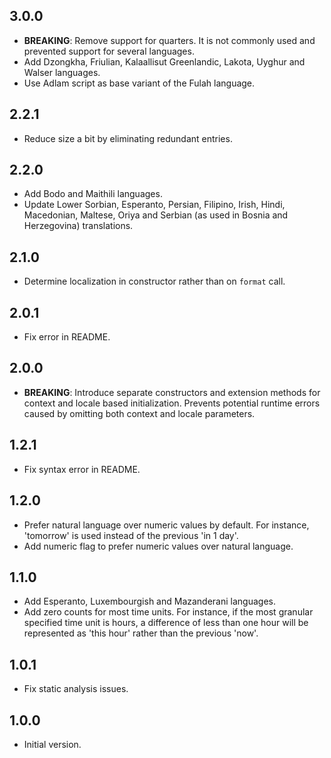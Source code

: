 ## 3.0.0
* **BREAKING**: Remove support for quarters. It is not commonly used and prevented support for several languages.
* Add Dzongkha, Friulian, Kalaallisut Greenlandic, Lakota, Uyghur and Walser languages.
* Use Adlam script as base variant of the Fulah language.

## 2.2.1

* Reduce size a bit by eliminating redundant entries.

## 2.2.0

* Add Bodo and Maithili languages.
* Update Lower Sorbian, Esperanto, Persian, Filipino, Irish, Hindi, Macedonian, Maltese, Oriya and Serbian (as used in Bosnia and Herzegovina) translations.

## 2.1.0

* Determine localization in constructor rather than on `format` call.

## 2.0.1

* Fix error in README.

## 2.0.0

* **BREAKING**: Introduce separate constructors and extension methods for context and locale based initialization. Prevents potential runtime errors caused by omitting both context and locale parameters.

## 1.2.1

* Fix syntax error in README.

## 1.2.0

* Prefer natural language over numeric values by default. For instance, 'tomorrow' is used instead of the previous 'in 1 day'.
* Add numeric flag to prefer numeric values over natural language.

## 1.1.0

* Add Esperanto, Luxembourgish and Mazanderani languages.
* Add zero counts for most time units. For instance, if the most granular specified time unit is hours, a difference of less than one hour will be represented as 'this hour' rather than the previous 'now'.

## 1.0.1

* Fix static analysis issues.

## 1.0.0

* Initial version.
